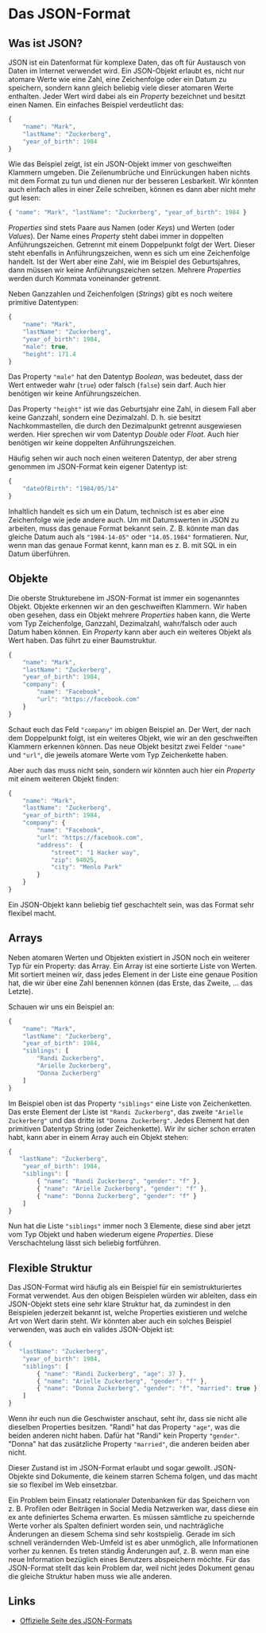 # Das JSON-Format

## Was ist JSON?

JSON ist ein Datenformat für komplexe Daten, das oft für Austausch von Daten im Internet verwendet wird. Ein JSON-Objekt erlaubt es, nicht nur atomare Werte wie eine Zahl, eine Zeichenfolge oder ein Datum zu speichern, sondern kann gleich beliebig viele dieser atomaren Werte enthalten. Jeder Wert wird dabei als ein _Property_ bezeichnet und besitzt einen Namen. Ein einfaches Beispiel verdeutlicht das:

```javascript
{
    "name": "Mark",
    "lastName": "Zuckerberg",
    "year_of_birth": 1984 
}
```

Wie das Beispiel zeigt, ist ein JSON-Objekt immer von geschweiften Klammern umgeben. Die Zeilenumbrüche und Einrückungen haben nichts mit dem Format zu tun und dienen nur der besseren Lesbarkeit. Wir könnten auch einfach alles in einer Zeile schreiben, können es dann aber nicht mehr gut lesen:

```javascript
{ "name": "Mark", "lastName": "Zuckerberg", "year_of_birth": 1984 }
```

_Properties_ sind stets Paare aus Namen (oder _Keys_) und Werten (oder _Values_). Der Name eines _Property_ steht dabei immer in doppelten Anführungszeichen. Getrennt mit einem Doppelpunkt folgt der Wert. Dieser steht ebenfalls in Anführungszeichen, wenn es sich um eine Zeichenfolge handelt. Ist der Wert aber eine Zahl, wie im Beispiel des Geburtsjahres, dann müssen wir keine Anführungszeichen setzen. Mehrere _Properties_ werden durch Kommata voneinander getrennt.

Neben Ganzzahlen und Zeichenfolgen (_Strings_) gibt es noch weitere primitive Datentypen:

```javascript
{
    "name": "Mark",
    "lastName": "Zuckerberg",
    "year_of_birth": 1984,
    "male": true,
    "height": 171.4
}
```

Das Property `"male"` hat den Datentyp _Boolean_, was bedeutet, dass der Wert entweder wahr (`true`) oder falsch (`false`) sein darf. Auch hier benötigen wir keine Anführungszeichen.

Das Property `"height"` ist wie das Geburtsjahr eine Zahl, in diesem Fall aber keine Ganzzahl, sondern eine Dezimalzahl. D. h. sie besitzt Nachkommastellen, die durch den Dezimalpunkt getrennt ausgewiesen werden. Hier sprechen wir vom Datentyp _Double_ oder _Float_. Auch hier benötigen wir keine doppelten Anführungszeichen.

Häufig sehen wir auch noch einen weiteren Datentyp, der aber streng genommen im JSON-Format kein eigener Datentyp ist:

```javascript
{
    "dateOfBirth": "1984/05/14"
}
```

Inhaltlich handelt es sich um ein Datum, technisch ist es aber eine Zeichenfolge wie jede andere auch. Um mit Datumswerten in JSON zu arbeiten, muss das genaue Format bekannt sein. Z. B. könnte man das gleiche Datum auch als `"1984-14-05"` oder `"14.05.1984"` formatieren. Nur, wenn man das genaue Format kennt, kann man es z. B. mit SQL in ein Datum überführen.

## Objekte

Die oberste Strukturebene im JSON-Format ist immer ein sogenanntes Objekt. Objekte erkennen wir an den geschweiften Klammern. Wir haben oben gesehen, dass ein Objekt mehrere _Properties_ haben kann, die Werte vom Typ Zeichenfolge, Ganzzahl, Dezimalzahl, wahr/falsch oder auch Datum haben können. Ein _Property_ kann aber auch ein weiteres Objekt als Wert haben. Das führt zu einer Baumstruktur.

```javascript
{
    "name": "Mark",
    "lastName": "Zuckerberg",
    "year_of_birth": 1984,
    "company": {
        "name": "Facebook",
        "url": "https://facebook.com"
    }
}
```

Schaut euch das Feld `"company"` im obigen Beispiel an. Der Wert, der nach dem Doppelpunkt folgt, ist ein weiteres Objekt, wie wir an den geschweiften Klammern erkennen können. Das neue Objekt besitzt zwei Felder `"name"` und `"url"`, die jeweils atomare Werte vom Typ Zeichenkette haben.&#x20;

Aber auch das muss nicht sein, sondern wir könnten auch hier ein _Property_ mit einem weiteren Objekt finden:

```javascript
{
    "name": "Mark",
    "lastName": "Zuckerberg",
    "year_of_birth": 1984,
    "company": {
        "name": "Facebook",
        "url": "https://facebook.com",
        "address":  {
            "street": "1 Hacker way",
            "zip": 94025,
            "city": "Menlo Park"
        }
    }
}
```

Ein JSON-Objekt kann beliebig tief geschachtelt sein, was das Format sehr flexibel macht.

## Arrays

Neben atomaren Werten und Objekten existiert in JSON noch ein weiterer Typ für ein Property: das Array. Ein Array ist eine sortierte Liste von Werten. Mit sortiert meinen wir, dass jedes Element in der Liste eine genaue Position hat, die wir über eine Zahl benennen können (das Erste, das Zweite, … das Letzte).&#x20;

Schauen wir uns ein Beispiel an:

```javascript
{
    "name": "Mark",
    "lastName": "Zuckerberg",
    "year_of_birth": 1984,
    "siblings": [
        "Randi Zuckerberg",
        "Arielle Zuckerberg",
        "Donna Zuckerberg"
    ]
}
```

Im Beispiel oben ist das Property `"siblings"` eine Liste von Zeichenketten. Das erste Element der Liste ist `"Randi Zuckerberg"`, das zweite `"Arielle Zuckerberg"` und das dritte ist `"Donna Zuckerberg"`. Jedes Element hat den primitiven Datentyp String (oder Zeichenkette). Wir ihr sicher schon erraten habt, kann aber in einem Array auch ein Objekt stehen:

```javascript
{
   "lastName": "Zuckerberg",
    "year_of_birth": 1984,
    "siblings": [
        { "name": "Randi Zuckerberg", "gender": "f" }, 
        { "name": "Arielle Zuckerberg", "gender": "f" },
        { "name": "Donna Zuckerberg", "gender": "f" }
    ]
}
```

Nun hat die Liste `"siblings"` immer noch 3 Elemente, diese sind aber jetzt vom Typ Objekt und haben wiederum eigene _Properties_. Diese Verschachtelung lässt sich beliebig fortführen.

## Flexible Struktur

Das JSON-Format wird häufig als ein Beispiel für ein semistrukturiertes Format verwendet. Aus den obigen Beispielen würden wir ableiten, dass ein JSON-Objekt stets eine sehr klare Struktur hat, da zumindest in den Beispielen jederzeit bekannt ist, welche Properties existieren und welche Art von Wert darin steht. Wir könnten aber auch ein solches Beispiel verwenden, was auch ein valides JSON-Objekt ist:

```javascript
{
   "lastName": "Zuckerberg",
    "year_of_birth": 1984,
    "siblings": [
        { "name": "Randi Zuckerberg", "age": 37 }, 
        { "name": "Arielle Zuckerberg", "gender": "f" },
        { "name": "Donna Zuckerberg", "gender": "f", "married": true }
    ]
}
```

Wenn ihr euch nun die Geschwister anschaut, seht ihr, dass sie nicht alle dieselben Properties besitzen. "Randi" hat das Property `"age"`, was die beiden anderen nicht haben. Dafür hat "Randi" kein Property `"gender"`. "Donna" hat das zusätzliche Property `"married"`, die anderen beiden aber nicht.

Dieser Zustand ist im JSON-Format erlaubt und sogar gewollt. JSON-Objekte sind Dokumente, die keinem starren Schema folgen, und das macht sie so flexibel im Web einsetzbar.&#x20;

Ein Problem beim Einsatz relationaler Datenbanken für das Speichern von z. B. Profilen oder Beiträgen in Social Media Netzwerken war, dass diese ein ex ante definiertes Schema erwarten. Es müssen sämtliche zu speichernde Werte vorher als Spalten definiert worden sein, und nachträgliche Änderungen an diesem Schema sind sehr kostspielig. Gerade im sich schnell verändernden Web-Umfeld ist es aber unmöglich, alle Informationen vorher zu kennen. Es treten ständig Änderungen auf, z. B. wenn man eine neue Information bezüglich eines Benutzers abspeichern möchte. Für das JSON-Format stellt das kein Problem dar, weil nicht jedes Dokument genau die gleiche Struktur haben muss wie alle anderen.

## Links

* [Offizielle Seite des JSON-Formats](https://www.json.org/)
